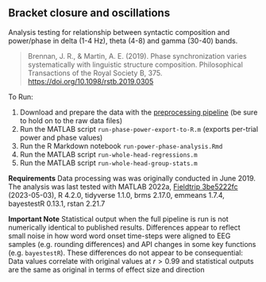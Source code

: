 ## Bracket closure and oscillations

Analysis testing for relationship between syntactic composition and power/phase in delta (1-4 Hz), theta (4-8) and gamma (30-40) bands.

> Brennan, J. R., & Martin, A. E. (2019). Phase synchronization varies systematically with linguistic structure composition. Philosophical Transactions of the Royal Society B, 375. https://doi.org/10.1098/rstb.2019.0305

To Run:

1. Download and prepare the data with the [preprocessing pipeline](../preprocessing/README.md) (be sure to hold on to the raw data files)
2. Run the MATLAB script `run-phase-power-export-to-R.m` (exports per-trial power and phase values)
3. Run the R Markdown notebook `run-power-phase-analysis.Rmd` 
4. Run the MATLAB script `run-whole-head-regressions.m` 
5. Run the MATLAB script `run-whole-head-group-stats.m`

**Requirements** Data processing was was originally conducted in June 2019. The analysis was last tested with MATLAB 2022a, [Fieldtrip 3be5222fc](https://github.com/fieldtrip/fieldtrip/commit/3be5222fc8d8ed28df9b1200fe2ebe22733c0c4b) (2023-05-03), R 4.2.0, tidyverse 1.1.0, brms 2.17.0, emmeans 1.7.4, bayestestR 0.13.1, rstan 2.21.7

**Important Note** Statistical output when the full pipeline is run is not numerically identical to published results. Differences appear to reflect small noise in how word word onset time-steps were aligned to EEG samples (e.g. rounding differences) and API changes in some key functions (e.g. `bayestestR`). These differences do not appear to be consequential: Data values correlate with original values at $r > 0.99$ and statistical outputs are the same as original in terms of effect size and direction


